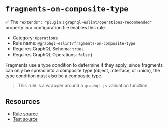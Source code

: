 # `fragments-on-composite-type`

✅ The `"extends": "plugin:@graphql-eslint/operations-recommended"` property in a configuration file
enables this rule.

- Category: `Operations`
- Rule name: `@graphql-eslint/fragments-on-composite-type`
- Requires GraphQL Schema: `true` [ℹ️](../../README.md#extended-linting-rules-with-graphql-schema)
- Requires GraphQL Operations: `false`
  [ℹ️](../../README.md#extended-linting-rules-with-siblings-operations)

Fragments use a type condition to determine if they apply, since fragments can only be spread into a
composite type (object, interface, or union), the type condition must also be a composite type.

> This rule is a wrapper around a `graphql-js` validation function.

## Resources

- [Rule source](https://github.com/graphql/graphql-js/blob/main/src/validation/rules/FragmentsOnCompositeTypesRule.ts)
- [Test source](https://github.com/graphql/graphql-js/tree/main/src/validation/__tests__/FragmentsOnCompositeTypesRule-test.ts)
